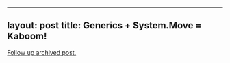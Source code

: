 
---
layout: post
title: Generics + System.Move = Kaboom!
---
[Follow up archived post.](/alex.ciobanu.org/index5cfa.html)